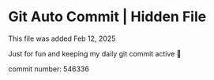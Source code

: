 # Git Auto Commit | Hidden File

This file was added Feb 12, 2025

Just for fun and keeping my daily git commit active 🤪

commit number: 546336
